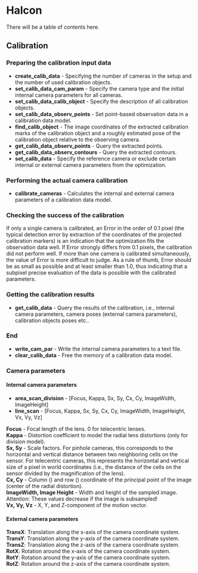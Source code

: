 # Halcon

There will be a table of contents here.

## Calibration

### Preparing the calibration input data

- **create_calib_data** - Specifying the number of cameras in the setup and the number of used calibration objects.
- **set_calib_data_cam_param** - Specify the camera type and the initial internal camera parameters for all cameras.
- **set_calib_data_calib_object** - Specify the description of all calibration objects.
- **set_calib_data_observ_points** - Set point-based observation data in a calibration data model.
- **find_calib_object** - The image coordinates of the extracted calibration marks of the calibration object and a roughly estimated pose of the calibration object relative to the observing camera.
- **get_calib_data_observ_points** - Query the extracted points.
- **get_calib_data_observ_contours** - Query the extracted contours.
- **set_calib_data** - Specify the reference camera or exclude certain internal or external camera parameters from the optimization. 

### Performing the actual camera calibration

- **calibrate_cameras** - Calculates the internal and external camera parameters of a calibration data model.

### Checking the success of the calibration

If only a single camera is calibrated, an Error in the order of 0.1 pixel (the typical detection error by extraction of the coordinates of the projected calibration markers) is an indication that the optimization fits the observation data well. If Error strongly differs from 0.1 pixels, the calibration did not perform well. 
 If more than one camera is calibrated simultaneously, the value of Error is more difficult to judge. As a rule of thumb, Error should be as small as possible and at least smaller than 1.0, thus indicating that a subpixel precise evaluation of the data is possible with the calibrated parameters. 

### Getting the calibration results

- **get_calib_data** - Query the results of the calibration, i.e., internal camera parameters, camera poses (external camera parameters), calibration objects poses etc..

### End

- **write_cam_par** - Write the internal camera parameters to a text file.
- **clear_calib_data** - Free the memory of a calibration data model.

### Camera parameters

#### Internal camera parameters

- **area_scan_division** - [Focus, Kappa, Sx, Sy, Cx, Cy, ImageWidth, ImageHeight]
- **line_scan** - [Focus, Kappa, Sx, Sy, Cx, Cy, ImageWidth, ImageHeight, Vx, Vy, Vz]

**Focus** - Focal length of the lens. 0 for telecentric lenses.  
**Kappa** - Distortion coefficient to model the radial lens distortions (only for division model).  
**Sx, Sy** - Scale factors. For pinhole cameras, this corresponds to the horizontal and vertical distance between two neighboring cells on the sensor. For telecentric cameras, this represents the horizontal and vertical size of a pixel in world coordinates (i.e., the distance of the cells on the sensor divided by the magnification of the lens).  
**Cx, Cy** - Column () and row () coordinate of the principal point of the image (center of the radial distortion).  
**ImageWidth, Image Height** - Width and height of the sampled image. Attention: These values decrease if the image is subsampled!  
**Vx, Vy, Vz** - X, Y, and Z-component of the motion vector.  

#### External camera parameters

**TransX**: Translation along the x-axis of the camera coordinate system.  
**TransY**: Translation along the y-axis of the camera coordinate system.  
**TransZ**: Translation along the z-axis of the camera coordinate system.  
**RotX**: Rotation around the x-axis of the camera coordinate system.  
**RotY**: Rotation around the y-axis of the camera coordinate system.  
**RotZ**: Rotation around the z-axis of the camera coordinate system.  

